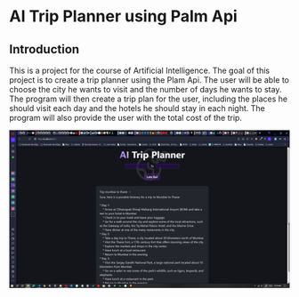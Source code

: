# AI Trip Planner using Palm Api

## Introduction
This is a project for the course of Artificial Intelligence. The goal of this project is to create a trip planner using the Plam Api. The user will be able to choose the city he wants to visit and the number of days he wants to stay. The program will then create a trip plan for the user, including the places he should visit each day and the hotels he should stay in each night. The program will also provide the user with the total cost of the trip.

<!-- add image trip.jpg -->

!["Trip"](trip.jpg)

